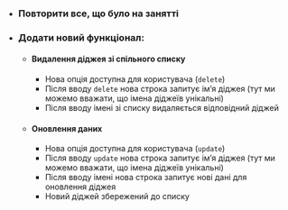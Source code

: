 - ### Повторити все, що було на занятті
- ### Додати новий функціонал:
    - #### Видалення діджея зі спільного списку
        - Нова опція доступна для користувача (`delete`)
        - Після вводу `delete` нова строка запитує імʼя діджея (тут ми можемо вважати, що імена діджеїв унікальні)
        - Після вводу імені зі списку видаляється відповідний діджей
    - #### Оновлення даних
        - Нова опція доступна для користувача (`update`)
        - Після вводу `update` нова строка запитує імʼя діджея (тут ми можемо вважати, що імена діджеїв унікальні)
        - Після вводу імені нова строка запитує нові дані для оновлення діджея
        - Новий діджей збережений до списку